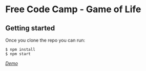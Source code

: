 # Free Code Camp - Game of Life

## Getting started

Once you clone the repo you can run:

```
$ npm install
$ npm start
```

*[Demo](https://cukyawzintun.github.io/game-of-life/)*
